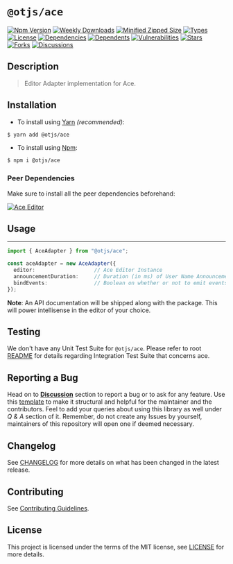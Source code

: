 # `@otjs/ace`

[![Npm Version](https://img.shields.io/npm/v/@otjs/ace)](https://www.npmjs.com/package/@otjs/ace)
[![Weekly Downloads](https://img.shields.io/npm/dw/@otjs/ace)](https://www.npmjs.com/package/@otjs/ace)
[![Minified Zipped Size](https://img.shields.io/bundlephobia/minzip/@otjs/ace)](https://www.npmjs.com/package/@otjs/ace)
[![Types](https://img.shields.io/npm/types/@otjs/ace)](https://www.npmjs.com/package/@otjs/ace)
[![License](https://img.shields.io/npm/l/@otjs/ace)](https://github.com/Progyan1997/Operational-Transformation/blob/main/packages/ace/LICENSE)
[![Dependencies](https://img.shields.io/librariesio/release/npm/@otjs/ace)](https://www.npmjs.com/package/@otjs/ace)
[![Dependents](https://img.shields.io/librariesio/dependents/npm/@otjs/ace)](https://www.npmjs.com/package/@otjs/ace)
[![Vulnerabilities](https://img.shields.io/snyk/vulnerabilities/npm/@otjs/ace)](https://github.com/Progyan1997/Operational-Transformation/blob/main/.github/SECURITY.md)
[![Stars](https://img.shields.io/github/stars/Progyan1997/Operational-Transformation)](https://github.com/Progyan1997/Operational-Transformation)
[![Forks](https://img.shields.io/github/forks/Progyan1997/Operational-Transformation)](https://github.com/Progyan1997/Operational-Transformation)
[![Discussions](https://img.shields.io/github/discussions/Progyan1997/Operational-Transformation)](https://github.com/Progyan1997/Operational-Transformation/discussions)

## Description

> Editor Adapter implementation for Ace.

## Installation

- To install using [Yarn](https://yarnpkg.com) _(recommended)_:

```sh
$ yarn add @otjs/ace
```

- To install using [Npm](https://www.npmjs.com):

```sh
$ npm i @otjs/ace
```

### Peer Dependencies

Make sure to install all the peer dependencies beforehand:

[![Ace Editor](https://img.shields.io/npm/v/ace-build?label=ace)](https://ace.c9.io)

## Usage

---

```ts
import { AceAdapter } from "@otjs/ace";

const aceAdapter = new AceAdapter({
  editor:                   // Ace Editor Instance
  announcementDuration:     // Duration (in ms) of User Name Announcement beside Cursor (optional)
  bindEvents:               // Boolean on whether or not to emit events from Adapter (optional)
});
```

**Note**: An API documentation will be shipped along with the package. This will power intellisense in the editor of your choice.

## Testing

We don't have any Unit Test Suite for `@otjs/ace`. Please refer to root [README](https://github.com/Progyan1997/Operational-Transformation/blob/main/README.md) for details regarding Integration Test Suite that concerns ace.

## Reporting a Bug

Head on to [**Discussion**](https://github.com/Progyan1997/Operational-Transformation/discussions) section to report a bug or to ask for any feature. Use this [template](https://github.com/Progyan1997/Operational-Transformation/discussions/30) to make it structural and helpful for the maintainer and the contributors. Feel to add your queries about using this library as well under _Q & A_ section of it. Remember, do not create any Issues by yourself, maintainers of this repository will open one if deemed necessary.

## Changelog

See [CHANGELOG](https://github.com/Progyan1997/Operational-Transformation/blob/main/CHANGELOG.md) for more details on what has been changed in the latest release.

## Contributing

See [Contributing Guidelines](https://github.com/Progyan1997/Operational-Transformation/blob/main/.github/CONTRIBUTING.md).

## License

This project is licensed under the terms of the MIT license, see [LICENSE](https://github.com/Progyan1997/Operational-Transformation/blob/main/packages/ace/LICENSE) for more details.
